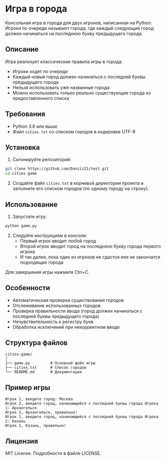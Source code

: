 # Игра в города

Консольная игра в города для двух игроков, написанная на Python. Игроки по очереди называют города, где каждый следующий город должен начинаться на последнюю букву предыдущего города.

## Описание

Игра реализует классические правила игры в города:
- Игроки ходят по очереди
- Каждый новый город должен начинаться с последней буквы предыдущего города
- Нельзя использовать уже названные города
- Можно использовать только реально существующие города из предоставленного списка

## Требования

- Python 3.6 или выше
- Файл `cities.txt` со списком городов в кодировке UTF-8

## Установка

1. Склонируйте репозиторий:
```bash
git clone https://github.com/Daniiz21/test.git
cd cities-game
```

2. Создайте файл `cities.txt` в корневой директории проекта и заполните его списком городов (по одному городу на строку).

## Использование

1. Запустите игру:
```bash
python game.py
```

2. Следуйте инструкциям в консоли:
   - Первый игрок вводит любой город
   - Второй игрок вводит город на последнюю букву города первого игрока
   - И так далее, пока один из игроков не сдастся или не закончатся подходящие города

Для завершения игры нажмите Ctrl+C.

## Особенности

- Автоматическая проверка существования городов
- Отслеживание использованных городов
- Проверка правильности ввода (город должен начинаться с последней буквы предыдущего города)
- Нечувствительность к регистру букв
- Обработка исключений при некорректном вводе

## Структура файлов

```
cities-game/
│
├── game.py         # Основной файл игры
├── cities.txt      # Список городов
└── README.md       # Документация
```

## Пример игры

```
Игрок 1, введите город: Москва
Игрок 2, введите город, начинающийся с последней буквы города Игрока 1: Архангельск
Игрок 2, Архангельск, правильно!
Игрок 1, введите город, начинающийся с последней буквы города Игрока 2: Казань
Игрок 1, Казань, правильно!
```

## Лицензия

MIT License. Подробности в файле LICENSE.
